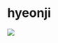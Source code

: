 # hyeonji
<img src="https://capsule-render.vercel.app/api?type=waving&color=auto&height=200&section=header&text=내용입력&fontSize=90" />
